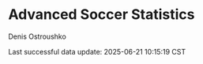 # Advanced Soccer Statistics
Denis Ostroushko

<!-- gfm -->

Last successful data update: 2025-06-21 10:15:19 CST
